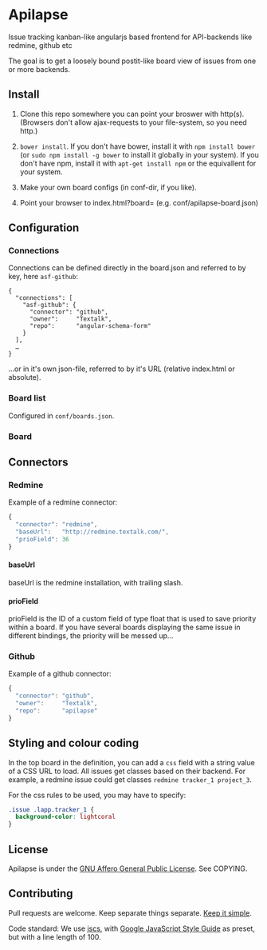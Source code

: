 Apilapse
========

Issue tracking kanban-like angularjs based frontend for API-backends like redmine, github etc

The goal is to get a loosely bound postit-like board view of issues from one or more backends.


Install
-------

1. Clone this repo somewhere you can point your broswer with http(s).  (Browsers don't allow
ajax-requests to your file-system, so you need http.)

2. `bower install`. If you don't have bower, install it with `npm install bower` (or `sudo npm install -g bower` to install it globally in your system). If you don't have npm, install it with `apt-get install npm` or the equivallent for your system.

3. Make your own board configs (in conf-dir, if you like).

4. Point your browser to index.html?board=<your conf-url> (e.g. conf/apilapse-board.json)



Configuration
-------------


### Connections

Connections can be defined directly in the board.json and referred to by key, here `asf-github`:
```
{
  "connections": [
    "asf-github": {
      "connector": "github",
      "owner":     "Textalk",
      "repo":      "angular-schema-form"
    }
  ],
  …
}
```

…or in it's own json-file, referred to by it's URL (relative index.html or absolute).


### Board list

Configured in `conf/boards.json`.



### Board


Connectors
----------

### Redmine

Example of a redmine connector:
```javascript
{
  "connector": "redmine",
  "baseUrl":   "http://redmine.textalk.com/",
  "prioField": 36
}
```

#### baseUrl

baseUrl is the redmine installation, with trailing slash.


#### prioField 

prioField is the ID of a custom field of type float that is used to save priority within a board.
If you have several boards displaying the same issue in different bindings, the priority will be
messed up…


### Github

Example of a github connector:
```javascript
{
  "connector": "github",
  "owner":     "Textalk",
  "repo":      "apilapse"
}
```


Styling and colour coding
-------------------------

In the top board in the definition, you can add a `css` field with a string value of a CSS URL to
load.  All issues get classes based on their backend.  For example, a redmine issue could get
classes `redmine tracker_1 project_3`.

For the css rules to be used, you may have to specify:
```css
.issue .lapp.tracker_1 {
  background-color: lightcoral
}
```


License
-------

Apilapse is under the [GNU Affero General Public
License](http://www.gnu.org/licenses/agpl-3.0.html).  See COPYING.


Contributing
------------

Pull requests are welcome.  Keep separate things separate.  [Keep it
simple](http://www.infoq.com/presentations/Simple-Made-Easy).

Code standard: We use [jscs](http://jscs.info/), with [Google JavaScript Style
Guide](https://google-styleguide.googlecode.com/svn/trunk/javascriptguide.xml) as preset, but with
a line length of 100.
